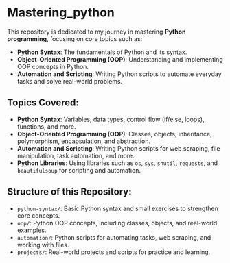# Mastering_python

This repository is dedicated to my journey in mastering **Python programming**, focusing on core topics such as:

- **Python Syntax**: The fundamentals of Python and its syntax.
- **Object-Oriented Programming (OOP)**: Understanding and implementing OOP concepts in Python.
- **Automation and Scripting**: Writing Python scripts to automate everyday tasks and solve real-world problems.

## Topics Covered:
- **Python Syntax**: Variables, data types, control flow (if/else, loops), functions, and more.
- **Object-Oriented Programming (OOP)**: Classes, objects, inheritance, polymorphism, encapsulation, and abstraction.
- **Automation and Scripting**: Writing Python scripts for web scraping, file manipulation, task automation, and more.
- **Python Libraries**: Using libraries such as `os`, `sys`, `shutil`, `requests`, and `beautifulsoup` for scripting and automation.

## Structure of this Repository:
- `python-syntax/`: Basic Python syntax and small exercises to strengthen core concepts.
- `oop/`: Python OOP concepts, including classes, objects, and real-world examples.
- `automation/`: Python scripts for automating tasks, web scraping, and working with files.
- `projects/`: Real-world projects and scripts for practice and learning.
